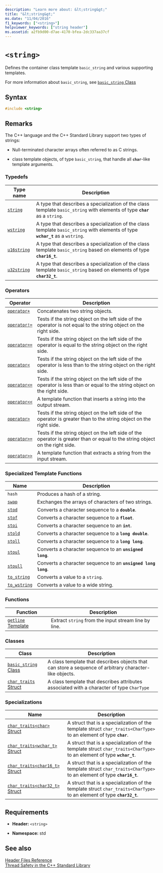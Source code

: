 ```yaml
---
description: "Learn more about: &lt;string&gt;"
title: "&lt;string&gt;"
ms.date: "11/04/2016"
f1_keywords: ["<string>"]
helpviewer_keywords: ["string header"]
ms.assetid: a2fb9d00-d7ae-4170-bfea-2dc337aa37cf
---
```

# `<string>`

Defines the container class template `basic_string` and various supporting templates.

For more information about `basic_string`, see [`basic_string` Class](../standard-library/basic-string-class.md)

## Syntax

```cpp
#include <string>
```

## Remarks

The C++ language and the C++ Standard Library support two types of strings:

- Null-terminated character arrays often referred to as C strings.

- class template objects, of type `basic_string`, that handle all **`char`**-like template arguments.

### Typedefs

|Type name|Description|
|-|-|
|[`string`](../standard-library/string-typedefs.md#string)|A type that describes a specialization of the class template `basic_string` with elements of type **`char`** as a `string`.|
|[`wstring`](../standard-library/string-typedefs.md#wstring)|A type that describes a specialization of the class template `basic_string` with elements of type **`wchar_t`** as a `wstring`.|
|[`u16string`](../standard-library/string-typedefs.md#u16string)|A type that describes a specialization of the class template `basic_string` based on elements of type **`char16_t`**.|
|[`u32string`](../standard-library/string-typedefs.md#u32string)|A type that describes a specialization of the class template `basic_string` based on elements of type **`char32_t`**.|

### Operators

|Operator|Description|
|-|-|
|[`operator+`](../standard-library/string-operators.md#op_add)|Concatenates two string objects.|
|[`operator!=`](../standard-library/string-operators.md#op_neq)|Tests if the string object on the left side of the operator is not equal to the string object on the right side.|
|[`operator==`](../standard-library/string-operators.md#op_eq_eq)|Tests if the string object on the left side of the operator is equal to the string object on the right side.|
|[`operator<`](../standard-library/string-operators.md#op_lt)|Tests if the string object on the left side of the operator is less than to the string object on the right side.|
|[`operator<=`](../standard-library/string-operators.md#op_lt_eq)|Tests if the string object on the left side of the operator is less than or equal to the string object on the right side.|
|[`operator<<`](../standard-library/string-operators.md#op_lt_lt)|A template function that inserts a string into the output stream.|
|[`operator>`](../standard-library/string-operators.md#op_gt)|Tests if the string object on the left side of the operator is greater than to the string object on the right side.|
|[`operator>=`](../standard-library/string-operators.md#op_gt_eq)|Tests if the string object on the left side of the operator is greater than or equal to the string object on the right side.|
|[`operator>>`](../standard-library/string-operators.md#op_gt_gt)|A template function that extracts a string from the input stream.|

### Specialized Template Functions

|Name|Description|
|-|-|
|`hash`|Produces a hash of a string.|
|[`swap`](../standard-library/string-functions.md#swap)|Exchanges the arrays of characters of two strings.|
|[`stod`](../standard-library/string-functions.md#stod)|Converts a character sequence to a **`double`**.|
|[`stof`](../standard-library/string-functions.md#stof)|Converts a character sequence to a **`float`**.|
|[`stoi`](../standard-library/string-functions.md#stoi)|Converts a character sequence to an **`int`**.|
|[`stold`](../standard-library/string-functions.md#stold)|Converts a character sequence to a **`long double`**.|
|[`stoll`](../standard-library/string-functions.md#stoll)|Converts a character sequence to a **`long long`**.|
|[`stoul`](../standard-library/string-functions.md#stoul)|Converts a character sequence to an **`unsigned long`**.|
|[`stoull`](../standard-library/string-functions.md#stoull)|Converts a character sequence to an **`unsigned long long`**.|
|[`to_string`](../standard-library/string-functions.md#to_string)|Converts a value to a `string`.|
|[`to_wstring`](../standard-library/string-functions.md#to_wstring)|Converts a value to a wide string.|

### Functions

|Function|Description|
|-|-|
|[`getline` Template](../standard-library/string-functions.md#getline)|Extract `string` from the input stream line by line.|

### Classes

|Class|Description|
|-|-|
|[`basic_string` Class](../standard-library/basic-string-class.md)|A class template that describes objects that can store a sequence of arbitrary character-like objects.|
|[`char_traits` Struct](../standard-library/char-traits-struct.md)|A class template that describes attributes associated with a character of type `CharType`|

### Specializations

|Name|Description|
|-|-|
|[`char_traits<char>` Struct](../standard-library/char-traits-char-struct.md)|A struct that is a specialization of the template struct `char_traits<CharType>` to an element of type **`char`**.|
|[`char_traits<wchar_t>` Struct](../standard-library/char-traits-wchar-t-struct.md)|A struct that is a specialization of the template struct `char_traits<CharType>` to an element of type **`wchar_t`**.|
|[`char_traits<char16_t>` Struct](../standard-library/char-traits-char16-t-struct.md)|A struct that is a specialization of the template struct `char_traits<CharType>` to an element of type **`char16_t`**.|
|[`char_traits<char32_t>` Struct](../standard-library/char-traits-char32-t-struct.md)|A struct that is a specialization of the template struct `char_traits<CharType>` to an element of type **`char32_t`**.|

## Requirements

- **Header:** `<string>`

- **Namespace:** std

## See also

[Header Files Reference](../standard-library/cpp-standard-library-header-files.md)\
[Thread Safety in the C++ Standard Library](../standard-library/thread-safety-in-the-cpp-standard-library.md)
